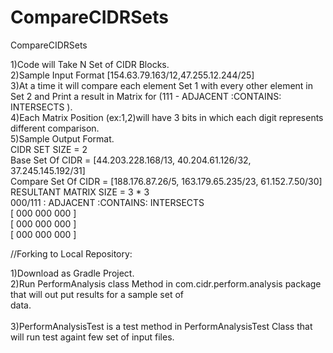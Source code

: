 # CompareCIDRSets
CompareCIDRSets

1)Code will Take N Set of CIDR Blocks.<br/>
2)Sample Input Format [154.63.79.163/12,47.255.12.244/25]<br/>
3)At a time it will compare each element Set 1 with every other element in Set 2 and Print a result in Matrix for (111 - ADJACENT :CONTAINS: INTERSECTS ).<br/>
4)Each Matrix Position (ex:1,2)will have 3 bits in which each digit represents different comparison.<br/>
5)Sample Output Format.<br/>
CIDR SET SIZE  = 2 <br/>
 Base Set Of CIDR  = [44.203.228.168/13, 40.204.61.126/32, 37.245.145.192/31] <br/>
 Compare Set Of CIDR  = [188.176.87.26/5, 163.179.65.235/23, 61.152.7.50/30] <br/>
 RESULTANT MATRIX SIZE = 3 * 3 <br/>
 000/111 : ADJACENT :CONTAINS: INTERSECTS  <br/>
[ 000 000 000 ] <br/>
[ 000 000 000 ] <br/>
[ 000 000 000 ] <br/>


//Forking to Local Repository: <br/>

1)Download as Gradle Project. <br/>
2)Run PerformAnalysis class Method in com.cidr.perform.analysis package that will out put results for a sample set of     
  data.<br/>     
3)PerformAnalysisTest is a test method in PerformAnalysisTest Class that will run test againt few set of input files. <br/>
